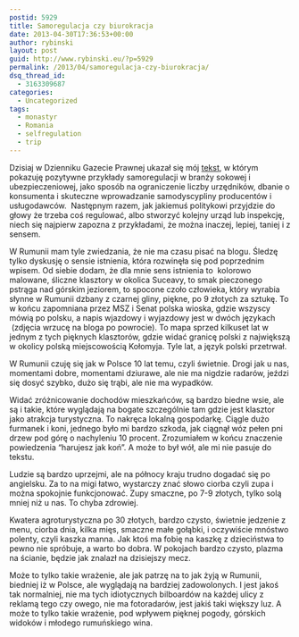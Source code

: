 ```yaml
---
postid: 5929
title: Samoregulacja czy biurokracja
date: 2013-04-30T17:36:53+00:00
author: rybinski
layout: post
guid: http://www.rybinski.eu/?p=5929
permalink: /2013/04/samoregulacja-czy-biurokracja/
dsq_thread_id:
  - 3163309687
categories:
  - Uncategorized
tags:
  - monastyr
  - Romania
  - selfregulation
  - trip
---
```

Dzisiaj w Dzienniku Gazecie Prawnej ukazał się mój [tekst](http://forsal.pl/artykuly/701137,rybinski_samoregulacja_branz_zamiast_armii_nowych_urzednikow.html), w którym pokazuję pozytywne przykłady samoregulacji w branży sokowej i ubezpieczeniowej, jako sposób na ograniczenie liczby urzędników, dbanie o konsumenta i skuteczne wprowadzanie samodyscypliny producentów i usługodawców.  Następnym razem, jak jakiemuś politykowi przyjdzie do głowy że trzeba coś regulować, albo stworzyć kolejny urząd lub inspekcję, niech się najpierw zapozna z przykładami, że można inaczej, lepiej, taniej i z sensem.

W Rumunii mam tyle zwiedzania, że nie ma czasu pisać na blogu. Śledzę tylko dyskusję o sensie istnienia, która rozwinęła się pod poprzednim wpisem. Od siebie dodam, że dla mnie sens istnienia to  kolorowo malowane, śliczne klasztory w okolica Suceavy, to smak pieczonego pstrąga nad górskim jeziorem, to spocone czoło człowieka, który wyrabia słynne w Rumunii dzbany z czarnej gliny, piękne, po 9 złotych za sztukę. To w końcu zapomniana przez MSZ i Senat polska wioska, gdzie wszyscy mówią po polsku, a napis wjazdowy i wyjazdowy jest w dwóch językach  (zdjęcia wrzucę na bloga po powrocie). To mapa sprzed kilkuset lat w jednym z tych pięknych klasztorów, gdzie widać granicę polski z największą w okolicy polską miejscowością Kołomyja. Tyle lat, a język polski przetrwał.

W Rumunii czuję się jak w Polsce 10 lat temu, czyli świetnie. Drogi jak u nas, momentami dobre, momentami dziurawe, ale nie ma nigdzie radarów, jeździ się dosyć szybko, dużo się trąbi, ale nie ma wypadków.

<!--more-->

Widać zróżnicowanie dochodów mieszkańców, są bardzo biedne wsie, ale są i takie, które wyglądają na bogate szczególnie tam gdzie jest klasztor jako atrakcja turystyczna. To nakręca lokalną gospodarkę. Ciągle dużo furmanek i koni, jednego było mi bardzo szkoda, jak ciągnął wóz pełen pni drzew pod górę o nachyleniu 10 procent. Zrozumiałem w końcu znaczenie powiedzenia “harujesz jak koń”. A może to był wół, ale mi nie pasuje do tekstu.

Ludzie są bardzo uprzejmi, ale na północy kraju trudno dogadać się po angielsku. Za to na migi łatwo, wystarczy znać słowo ciorba czyli zupa i można spokojnie funkcjonować. Zupy smaczne, po 7-9 złotych, tylko solą mniej niż u nas. To chyba zdrowiej.

Kwatera agroturystyczna po 30 złotych, bardzo czysto, świetnie jedzenie z menu, ciorba dnia, kilka mięs, smaczne małe gołąbki, i oczywiście mnóstwo polenty, czyli kaszka manna. Jak ktoś ma fobię na kaszkę z dzieciństwa to pewno nie spróbuje, a warto bo dobra. W pokojach bardzo czysto, plazma na ścianie, będzie jak znalazł na dzisiejszy mecz.

Może to tylko takie wrażenie, ale jak patrzę na to jak żyją w Rumunii, biedniej iż w Polsce, ale wyglądają na bardziej zadowolonych. I jest jakoś tak normalniej, nie ma tych idiotycznych bilboardów na każdej ulicy z reklamą tego czy owego, nie ma fotoradarów, jest jakiś taki większy luz. A może to tylko takie wrażenie, pod wpływem pięknej pogody, górskich widoków i młodego rumuńskiego wina.

 
